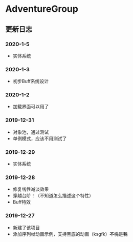 # AdventureGroup

## 更新日志
### 2020-1-5
* 实体系统
### 2020-1-3
* 初步Buff系统设计
### 2020-1-2
* 加载界面可以用了
### 2019-12-31
* 对象池，通过测试
* 单例模式，应该不用测试了
### 2019-12-29
* 实体系统
### 2019-12-28
* 修复线性减淡效果
* 穿越台阶！（不知道怎么描述这个特性）
* Buff特效
### 2019-12-27
* 新建了该项目
* 添加序列帧动画示例，支持黑底的动画（ksgfk）~~不愧是我~~